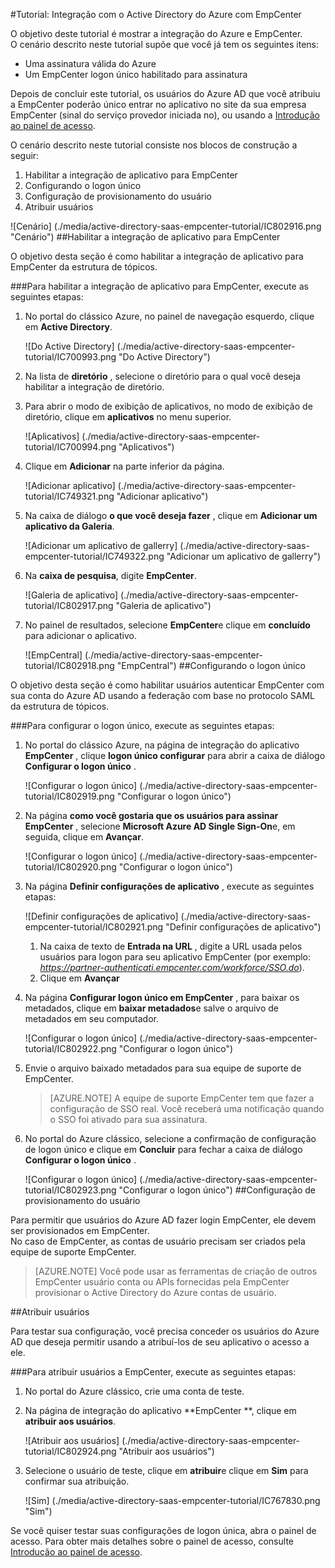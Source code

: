 <properties 
    pageTitle="Tutorial: Integração com o Active Directory do Azure com EmpCenter | Microsoft Azure" 
    description="Saiba como usar EmpCenter com o Azure Active Directory para habilitar o logon único, provisionamento automatizado e muito mais!" 
    services="active-directory" 
    authors="jeevansd"  
    documentationCenter="na" 
    manager="femila"/>
<tags 
    ms.service="active-directory" 
    ms.devlang="na" 
    ms.topic="article" 
    ms.tgt_pltfrm="na" 
    ms.workload="identity" 
    ms.date="08/16/2016" 
    ms.author="jeedes" />

#<a name="tutorial-azure-active-directory-integration-with-empcenter"></a>Tutorial: Integração com o Active Directory do Azure com EmpCenter
  
O objetivo deste tutorial é mostrar a integração do Azure e EmpCenter.  
O cenário descrito neste tutorial supõe que você já tem os seguintes itens:

-   Uma assinatura válida do Azure
-   Um EmpCenter logon único habilitado para assinatura
  
Depois de concluir este tutorial, os usuários do Azure AD que você atribuiu a EmpCenter poderão único entrar no aplicativo no site da sua empresa EmpCenter (sinal do serviço provedor iniciada no), ou usando a [Introdução ao painel de acesso](active-directory-saas-access-panel-introduction.md).
  
O cenário descrito neste tutorial consiste nos blocos de construção a seguir:

1.  Habilitar a integração de aplicativo para EmpCenter
2.  Configurando o logon único
3.  Configuração de provisionamento do usuário
4.  Atribuir usuários

![Cenário] (./media/active-directory-saas-empcenter-tutorial/IC802916.png "Cenário")
##<a name="enabling-the-application-integration-for-empcenter"></a>Habilitar a integração de aplicativo para EmpCenter
  
O objetivo desta seção é como habilitar a integração de aplicativo para EmpCenter da estrutura de tópicos.

###<a name="to-enable-the-application-integration-for-empcenter-perform-the-following-steps"></a>Para habilitar a integração de aplicativo para EmpCenter, execute as seguintes etapas:

1.  No portal do clássico Azure, no painel de navegação esquerdo, clique em **Active Directory**.

    ![Do Active Directory] (./media/active-directory-saas-empcenter-tutorial/IC700993.png "Do Active Directory")

2.  Na lista de **diretório** , selecione o diretório para o qual você deseja habilitar a integração de diretório.

3.  Para abrir o modo de exibição de aplicativos, no modo de exibição de diretório, clique em **aplicativos** no menu superior.

    ![Aplicativos] (./media/active-directory-saas-empcenter-tutorial/IC700994.png "Aplicativos")

4.  Clique em **Adicionar** na parte inferior da página.

    ![Adicionar aplicativo] (./media/active-directory-saas-empcenter-tutorial/IC749321.png "Adicionar aplicativo")

5.  Na caixa de diálogo **o que você deseja fazer** , clique em **Adicionar um aplicativo da Galeria**.

    ![Adicionar um aplicativo de gallerry] (./media/active-directory-saas-empcenter-tutorial/IC749322.png "Adicionar um aplicativo de gallerry")

6.  Na **caixa de pesquisa**, digite **EmpCenter**.

    ![Galeria de aplicativo] (./media/active-directory-saas-empcenter-tutorial/IC802917.png "Galeria de aplicativo")

7.  No painel de resultados, selecione **EmpCenter**e clique em **concluído** para adicionar o aplicativo.

    ![EmpCentral] (./media/active-directory-saas-empcenter-tutorial/IC802918.png "EmpCentral")
##<a name="configuring-single-sign-on"></a>Configurando o logon único
  
O objetivo desta seção é como habilitar usuários autenticar EmpCenter com sua conta do Azure AD usando a federação com base no protocolo SAML da estrutura de tópicos.

###<a name="to-configure-single-sign-on-perform-the-following-steps"></a>Para configurar o logon único, execute as seguintes etapas:

1.  No portal do clássico Azure, na página de integração do aplicativo **EmpCenter** , clique **logon único configurar** para abrir a caixa de diálogo **Configurar o logon único** .

    ![Configurar o logon único] (./media/active-directory-saas-empcenter-tutorial/IC802919.png "Configurar o logon único")

2.  Na página **como você gostaria que os usuários para assinar EmpCenter** , selecione **Microsoft Azure AD Single Sign-On**e, em seguida, clique em **Avançar**.

    ![Configurar o logon único] (./media/active-directory-saas-empcenter-tutorial/IC802920.png "Configurar o logon único")

3.  Na página **Definir configurações de aplicativo** , execute as seguintes etapas:

    ![Definir configurações de aplicativo] (./media/active-directory-saas-empcenter-tutorial/IC802921.png "Definir configurações de aplicativo")

    1.  Na caixa de texto de **Entrada na URL** , digite a URL usada pelos usuários para logon para seu aplicativo EmpCenter (por exemplo: *https://partner-authenticati.empcenter.com/workforce/SSO.do*).
    2.  Clique em **Avançar**

4.  Na página **Configurar logon único em EmpCenter** , para baixar os metadados, clique em **baixar metadados**e salve o arquivo de metadados em seu computador.

    ![Configurar o logon único] (./media/active-directory-saas-empcenter-tutorial/IC802922.png "Configurar o logon único")

5.  Envie o arquivo baixado metadados para sua equipe de suporte de EmpCenter.

    >[AZURE.NOTE] A equipe de suporte EmpCenter tem que fazer a configuração de SSO real.
Você receberá uma notificação quando o SSO foi ativado para sua assinatura.

6.  No portal do Azure clássico, selecione a confirmação de configuração de logon único e clique em **Concluir** para fechar a caixa de diálogo **Configurar o logon único** .

    ![Configurar o logon único] (./media/active-directory-saas-empcenter-tutorial/IC802923.png "Configurar o logon único")
##<a name="configuring-user-provisioning"></a>Configuração de provisionamento do usuário
  
Para permitir que usuários do Azure AD fazer login EmpCenter, ele devem ser provisionados em EmpCenter.  
No caso de EmpCenter, as contas de usuário precisam ser criados pela equipe de suporte EmpCenter.

>[AZURE.NOTE] Você pode usar as ferramentas de criação de outros EmpCenter usuário conta ou APIs fornecidas pela EmpCenter provisionar o Active Directory do Azure contas de usuário.

##<a name="assigning-users"></a>Atribuir usuários
  
Para testar sua configuração, você precisa conceder os usuários do Azure AD que deseja permitir usando a atribuí-los de seu aplicativo o acesso a ele.

###<a name="to-assign-users-to-empcenter-perform-the-following-steps"></a>Para atribuir usuários a EmpCenter, execute as seguintes etapas:

1.  No portal do Azure clássico, crie uma conta de teste.

2.  Na página de integração do aplicativo **EmpCenter **, clique em **atribuir aos usuários**.

    ![Atribuir aos usuários] (./media/active-directory-saas-empcenter-tutorial/IC802924.png "Atribuir aos usuários")

3.  Selecione o usuário de teste, clique em **atribuir**e clique em **Sim** para confirmar sua atribuição.

    ![Sim] (./media/active-directory-saas-empcenter-tutorial/IC767830.png "Sim")
  
Se você quiser testar suas configurações de logon única, abra o painel de acesso. Para obter mais detalhes sobre o painel de acesso, consulte [Introdução ao painel de acesso](active-directory-saas-access-panel-introduction.md).